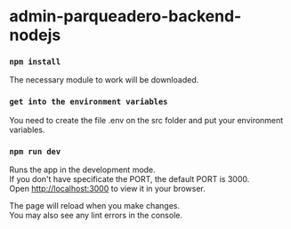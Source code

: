 # admin-parqueadero-backend-nodejs

### `npm install`

The necessary module to work will be downloaded.

### `get into the environment variables`

You need to create the file .env on the src folder and put your environment variables.

### `npm run dev`

Runs the app in the development mode.\
If you don't have specificate the PORT, the default PORT is 3000.\
Open [http://localhost:3000](http://localhost:3000) to view it in your browser.

The page will reload when you make changes.\
You may also see any lint errors in the console.
